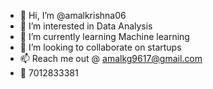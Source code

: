 - 👋 Hi, I’m @amalkrishna06
- 👀 I’m interested in Data Analysis 
- 🌱 I’m currently learning Machine learning
- 💞️ I’m looking to collaborate on startups
- 📫 Reach me out @ amalkg9617@gmail.com
- 📲 7012833381

<!---
amalkrishna06/amalkrishna06 is a ✨ special ✨ repository because its `README.md` (this file) appears on your GitHub profile.
You can click the Preview link to take a look at your changes.
--->

